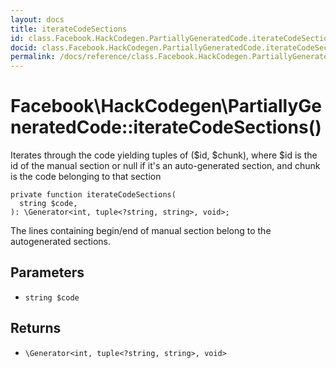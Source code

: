 ```yaml
---
layout: docs
title: iterateCodeSections
id: class.Facebook.HackCodegen.PartiallyGeneratedCode.iterateCodeSections
docid: class.Facebook.HackCodegen.PartiallyGeneratedCode.iterateCodeSections
permalink: /docs/reference/class.Facebook.HackCodegen.PartiallyGeneratedCode.iterateCodeSections/
---
```

# Facebook\\HackCodegen\\PartiallyGeneratedCode::iterateCodeSections()




Iterates through the code yielding tuples of ($id, $chunk), where
$id is the id of the manual section or null if it's an auto-generated
section, and chunk is the code belonging to that section




``` Hack
private function iterateCodeSections(
  string $code,
): \Generator<int, tuple<?string, string>, void>;
```




The lines containing begin/end of manual section belong to the
autogenerated sections.




## Parameters




* ` string $code `




## Returns




- ` \Generator<int, tuple<?string, string>, void> `